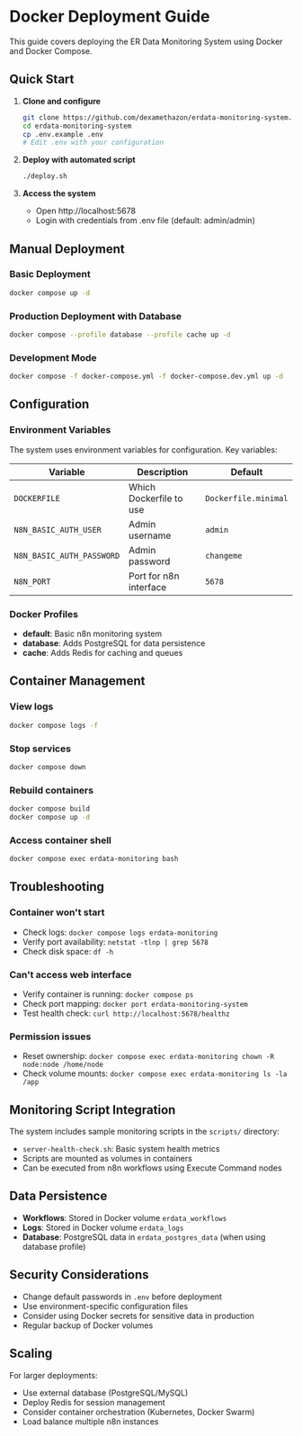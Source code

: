 # Docker Deployment Guide

This guide covers deploying the ER Data Monitoring System using Docker and Docker Compose.

## Quick Start

1. **Clone and configure**
   ```bash
   git clone https://github.com/dexamethazon/erdata-monitoring-system.git
   cd erdata-monitoring-system
   cp .env.example .env
   # Edit .env with your configuration
   ```

2. **Deploy with automated script**
   ```bash
   ./deploy.sh
   ```

3. **Access the system**
   - Open http://localhost:5678
   - Login with credentials from .env file (default: admin/admin)

## Manual Deployment

### Basic Deployment
```bash
docker compose up -d
```

### Production Deployment with Database
```bash
docker compose --profile database --profile cache up -d
```

### Development Mode
```bash
docker compose -f docker-compose.yml -f docker-compose.dev.yml up -d
```

## Configuration

### Environment Variables

The system uses environment variables for configuration. Key variables:

| Variable | Description | Default |
|----------|-------------|---------|
| `DOCKERFILE` | Which Dockerfile to use | `Dockerfile.minimal` |
| `N8N_BASIC_AUTH_USER` | Admin username | `admin` |
| `N8N_BASIC_AUTH_PASSWORD` | Admin password | `changeme` |
| `N8N_PORT` | Port for n8n interface | `5678` |

### Docker Profiles

- **default**: Basic n8n monitoring system
- **database**: Adds PostgreSQL for data persistence
- **cache**: Adds Redis for caching and queues

## Container Management

### View logs
```bash
docker compose logs -f
```

### Stop services
```bash
docker compose down
```

### Rebuild containers
```bash
docker compose build
docker compose up -d
```

### Access container shell
```bash
docker compose exec erdata-monitoring bash
```

## Troubleshooting

### Container won't start
- Check logs: `docker compose logs erdata-monitoring`
- Verify port availability: `netstat -tlnp | grep 5678`
- Check disk space: `df -h`

### Can't access web interface
- Verify container is running: `docker compose ps`
- Check port mapping: `docker port erdata-monitoring-system`
- Test health check: `curl http://localhost:5678/healthz`

### Permission issues
- Reset ownership: `docker compose exec erdata-monitoring chown -R node:node /home/node`
- Check volume mounts: `docker compose exec erdata-monitoring ls -la /app`

## Monitoring Script Integration

The system includes sample monitoring scripts in the `scripts/` directory:

- `server-health-check.sh`: Basic system health metrics
- Scripts are mounted as volumes in containers
- Can be executed from n8n workflows using Execute Command nodes

## Data Persistence

- **Workflows**: Stored in Docker volume `erdata_workflows`
- **Logs**: Stored in Docker volume `erdata_logs`
- **Database**: PostgreSQL data in `erdata_postgres_data` (when using database profile)

## Security Considerations

- Change default passwords in `.env` before deployment
- Use environment-specific configuration files
- Consider using Docker secrets for sensitive data in production
- Regular backup of Docker volumes

## Scaling

For larger deployments:
- Use external database (PostgreSQL/MySQL)
- Deploy Redis for session management
- Consider container orchestration (Kubernetes, Docker Swarm)
- Load balance multiple n8n instances